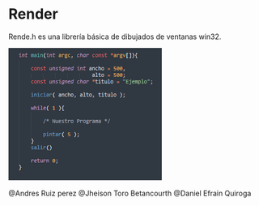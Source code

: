 # Render
Rende.h es una librería básica de dibujados de ventanas win32.

![Screenshot](IMG/screenshot1.bmp)

@Andres Ruiz perez
@Jheison Toro Betancourth
@Daniel Efrain Quiroga
